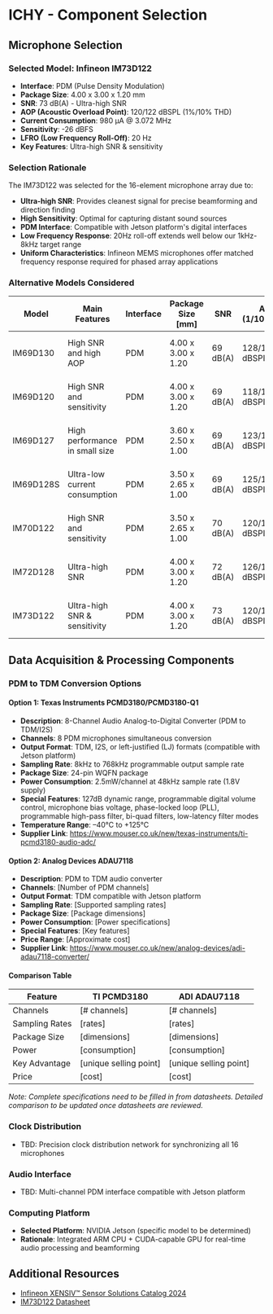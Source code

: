 # ICHY - Component Selection

## Microphone Selection

### Selected Model: Infineon IM73D122
- **Interface**: PDM (Pulse Density Modulation)
- **Package Size**: 4.00 x 3.00 x 1.20 mm
- **SNR**: 73 dB(A) - Ultra-high SNR
- **AOP (Acoustic Overload Point)**: 120/122 dBSPL (1%/10% THD)
- **Current Consumption**: 980 μA @ 3.072 MHz
- **Sensitivity**: -26 dBFS
- **LFRO (Low Frequency Roll-Off)**: 20 Hz
- **Key Features**: Ultra-high SNR & sensitivity

### Selection Rationale
The IM73D122 was selected for the 16-element microphone array due to:
- **Ultra-high SNR**: Provides cleanest signal for precise beamforming and direction finding
- **High Sensitivity**: Optimal for capturing distant sound sources
- **PDM Interface**: Compatible with Jetson platform's digital interfaces
- **Low Frequency Response**: 20Hz roll-off extends well below our 1kHz-8kHz target range
- **Uniform Characteristics**: Infineon MEMS microphones offer matched frequency response required for phased array applications

### Alternative Models Considered

| Model | Main Features | Interface | Package Size [mm] | SNR | AOP (1/10%THD) | Current | Sensitivity | LFRO [Hz] |
|-------|--------------|-----------|------------------|-----|----------------|---------|-------------|-----------|
| IM69D130 | High SNR and high AOP | PDM | 4.00 x 3.00 x 1.20 | 69 dB(A) | 128/130 dBSPL | 980 μA @ 3.072 MHz | -36 dBFS | 28 |
| IM69D120 | High SNR and sensitivity | PDM | 4.00 x 3.00 x 1.20 | 69 dB(A) | 118/120 dBSPL | 980 μA @ 3.072 MHz | -26 dBFS | 28 |
| IM69D127 | High performance in small size | PDM | 3.60 x 2.50 x 1.00 | 69 dB(A) | 123/127 dBSPL | 980 μA @ 3.072 MHz | -34 dBFS | 40 |
| IM69D128S | Ultra-low current consumption | PDM | 3.50 x 2.65 x 1.00 | 69 dB(A) | 125/128 dBSPL | 520 μA @ 3.072 MHz | -37 dBFS | 30 |
| IM70D122 | High SNR and sensitivity | PDM | 3.50 x 2.65 x 1.00 | 70 dB(A) | 120/122 dBSPL | 980 μA @ 3.072 MHz | -26 dBFS | 30 |
| IM72D128 | Ultra-high SNR | PDM | 4.00 x 3.00 x 1.20 | 72 dB(A) | 126/128 dBSPL | 980 μA @ 3.072 MHz | -36 dBFS | 20 |
| IM73D122 | Ultra-high SNR & sensitivity | PDM | 4.00 x 3.00 x 1.20 | 73 dB(A) | 120/122 dBSPL | 980 μA @ 3.072 MHz | -26 dBFS | 20 |

## Data Acquisition & Processing Components

### PDM to TDM Conversion Options

#### Option 1: Texas Instruments PCMD3180/PCMD3180-Q1
- **Description**: 8-Channel Audio Analog-to-Digital Converter (PDM to TDM/I2S)
- **Channels**: 8 PDM microphones simultaneous conversion
- **Output Format**: TDM, I2S, or left-justified (LJ) formats (compatible with Jetson platform)
- **Sampling Rate**: 8kHz to 768kHz programmable output sample rate
- **Package Size**: 24-pin WQFN package
- **Power Consumption**: 2.5mW/channel at 48kHz sample rate (1.8V supply)
- **Special Features**: 127dB dynamic range, programmable digital volume control, microphone bias voltage, phase-locked loop (PLL), programmable high-pass filter, bi-quad filters, low-latency filter modes
- **Temperature Range**: –40°C to +125°C
- **Supplier Link**: https://www.mouser.co.uk/new/texas-instruments/ti-pcmd3180-audio-adc/

#### Option 2: Analog Devices ADAU7118
- **Description**: PDM to TDM audio converter
- **Channels**: [Number of PDM channels]
- **Output Format**: TDM compatible with Jetson platform
- **Sampling Rate**: [Supported sampling rates]
- **Package Size**: [Package dimensions]
- **Power Consumption**: [Power specifications]
- **Special Features**: [Key features]
- **Price Range**: [Approximate cost]
- **Supplier Link**: https://www.mouser.co.uk/new/analog-devices/adi-adau7118-converter/

#### Comparison Table

| Feature | TI PCMD3180 | ADI ADAU7118 |
|---------|------------|-------------|
| Channels | [# channels] | [# channels] |
| Sampling Rates | [rates] | [rates] |
| Package Size | [dimensions] | [dimensions] |
| Power | [consumption] | [consumption] |
| Key Advantage | [unique selling point] | [unique selling point] |
| Price | [cost] | [cost] |

*Note: Complete specifications need to be filled in from datasheets. Detailed comparison to be updated once datasheets are reviewed.*

### Clock Distribution
- TBD: Precision clock distribution network for synchronizing all 16 microphones

### Audio Interface
- TBD: Multi-channel PDM interface compatible with Jetson platform

### Computing Platform
- **Selected Platform**: NVIDIA Jetson (specific model to be determined)
- **Rationale**: Integrated ARM CPU + CUDA-capable GPU for real-time audio processing and beamforming

## Additional Resources
- [Infineon XENSIV™ Sensor Solutions Catalog 2024](https://www.infineon.com/dgdl/Infineon-xensiv_sensor_solutions_2024-ProductSelectionGuide-v01_00-EN.pdf?fileId=5546d462636cc8fb0164229c09f51bbe&da=t)
- [IM73D122 Datasheet](https://www.infineon.com/cms/en/product/sensor/mems-microphones/mems-microphones-for-consumer/im73d122/)
